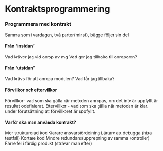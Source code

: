 # Kontraktsprogrammering



### Programmera med kontrakt
Samma som i vardagen, två parter(minst), bägge följer sin del

#### Från ”insidan”

  Vad kräver jag vid anrop av mig
  Vad ger jag tillbaka till anroparen?
#### Från ”utsidan”

  Vad krävs för att anropa modulen?
  Vad får jag tillbaka?


#### Förvillkor och eftervillkor

Förvillkor- vad som ska gälla när metoden anropas, om det inte är uppfyllt är resultat odefinierat.
Eftervillkor - vad som ska gälla när metoden är klar, under förutsättning att förvillkoret är uppfyllt.


#### Varför ska man använda kontrakt?

  Mer strukturerad kod
  Klarare ansvarsfördelning
  Lättare att debugga (hitta testfall)
  Kortare kod
  Mindre redundans(upprepning av samma kontroller)
  Färre fel i färdig produkt (strävar man efter)
